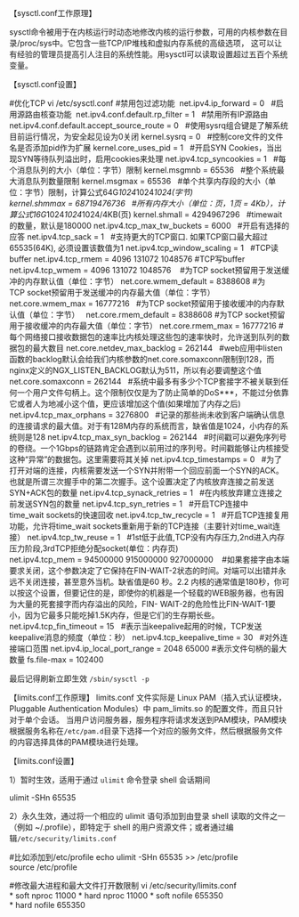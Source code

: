 【sysctl.conf工作原理】

sysctl命令被用于在内核运行时动态地修改内核的运行参数，可用的内核参数在目录/proc/sys中。它包含一些TCP/IP堆栈和虚拟内存系统的高级选项， 这可以让有经验的管理员提高引人注目的系统性能。用sysctl可以读取设置超过五百个系统变量。
<!--more-->
【sysctl.conf设置】

#优化TCP
vi /etc/sysctl.conf
#禁用包过滤功能 
net.ipv4.ip_forward = 0  
#启用源路由核查功能 
net.ipv4.conf.default.rp_filter = 1  
#禁用所有IP源路由 
net.ipv4.conf.default.accept_source_route = 0  
#使用sysrq组合键是了解系统目前运行情况，为安全起见设为0关闭
kernel.sysrq = 0  
#控制core文件的文件名是否添加pid作为扩展
kernel.core_uses_pid = 1  
#开启SYN Cookies，当出现SYN等待队列溢出时，启用cookies来处理
net.ipv4.tcp_syncookies = 1  
#每个消息队列的大小（单位：字节）限制
kernel.msgmnb = 65536  
#整个系统最大消息队列数量限制
kernel.msgmax = 65536  
#单个共享内存段的大小（单位：字节）限制，计算公式64G*1024*1024*1024(字节)
kernel.shmmax = 68719476736  
#所有内存大小（单位：页，1页 = 4Kb），计算公式16G*1024*1024*1024/4KB(页)
kernel.shmall = 4294967296  
#timewait的数量，默认是180000
net.ipv4.tcp_max_tw_buckets = 6000  
#开启有选择的应答
net.ipv4.tcp_sack = 1  
#支持更大的TCP窗口. 如果TCP窗口最大超过65535(64K), 必须设置该数值为1
net.ipv4.tcp_window_scaling = 1  
#TCP读buffer
net.ipv4.tcp_rmem = 4096 131072 1048576
#TCP写buffer
net.ipv4.tcp_wmem = 4096 131072 1048576   
#为TCP socket预留用于发送缓冲的内存默认值（单位：字节）
net.core.wmem_default = 8388608
#为TCP socket预留用于发送缓冲的内存最大值（单位：字节）
net.core.wmem_max = 16777216  
#为TCP socket预留用于接收缓冲的内存默认值（单位：字节）  
net.core.rmem_default = 8388608
#为TCP socket预留用于接收缓冲的内存最大值（单位：字节）
net.core.rmem_max = 16777216
#每个网络接口接收数据包的速率比内核处理这些包的速率快时，允许送到队列的数据包的最大数目
net.core.netdev_max_backlog = 262144  
#web应用中listen函数的backlog默认会给我们内核参数的net.core.somaxconn限制到128，而nginx定义的NGX_LISTEN_BACKLOG默认为511，所以有必要调整这个值
net.core.somaxconn = 262144  
#系统中最多有多少个TCP套接字不被关联到任何一个用户文件句柄上。这个限制仅仅是为了防止简单的DoS***，不能过分依靠它或者人为地减小这个值，更应该增加这个值(如果增加了内存之后)
net.ipv4.tcp_max_orphans = 3276800  
#记录的那些尚未收到客户端确认信息的连接请求的最大值。对于有128M内存的系统而言，缺省值是1024，小内存的系统则是128
net.ipv4.tcp_max_syn_backlog = 262144  
#时间戳可以避免序列号的卷绕。一个1Gbps的链路肯定会遇到以前用过的序列号。时间戳能够让内核接受这种“异常”的数据包。这里需要将其关掉
net.ipv4.tcp_timestamps = 0  
#为了打开对端的连接，内核需要发送一个SYN并附带一个回应前面一个SYN的ACK。也就是所谓三次握手中的第二次握手。这个设置决定了内核放弃连接之前发送SYN+ACK包的数量
net.ipv4.tcp_synack_retries = 1  
#在内核放弃建立连接之前发送SYN包的数量
net.ipv4.tcp_syn_retries = 1  
#开启TCP连接中time_wait sockets的快速回收
net.ipv4.tcp_tw_recycle = 1  
#开启TCP连接复用功能，允许将time_wait sockets重新用于新的TCP连接（主要针对time_wait连接）
net.ipv4.tcp_tw_reuse = 1  
#1st低于此值,TCP没有内存压力,2nd进入内存压力阶段,3rdTCP拒绝分配socket(单位：内存页)
net.ipv4.tcp_mem = 94500000 915000000 927000000   
#如果套接字由本端要求关闭，这个参数决定了它保持在FIN-WAIT-2状态的时间。对端可以出错并永远不关闭连接，甚至意外当机。缺省值是60 秒。2.2 内核的通常值是180秒，你可以按这个设置，但要记住的是，即使你的机器是一个轻载的WEB服务器，也有因为大量的死套接字而内存溢出的风险，FIN- WAIT-2的危险性比FIN-WAIT-1要小，因为它最多只能吃掉1.5K内存，但是它们的生存期长些。
net.ipv4.tcp_fin_timeout = 15  
#表示当keepalive起用的时候，TCP发送keepalive消息的频度（单位：秒）
net.ipv4.tcp_keepalive_time = 30  
#对外连接端口范围
net.ipv4.ip_local_port_range = 2048 65000
#表示文件句柄的最大数量
fs.file-max = 102400</pre>

最后记得刷新立即生效
```/sbin/sysctl -p```

【limits.conf工作原理】
limits.conf 文件实际是 Linux PAM（插入式认证模块，Pluggable Authentication Modules）中 pam_limits.so 的配置文件，而且只针对于单个会话。
当用户访问服务器，服务程序将请求发送到PAM模块，PAM模块根据服务名称在`/etc/pam.d`目录下选择一个对应的服务文件，然后根据服务文件的内容选择具体的PAM模块进行处理。

【limits.conf设置】

1）暂时生效，适用于通过 `ulimit` 命令登录 shell 会话期间

ulimit -SHn 65535

2）永久生效，通过将一个相应的 ulimit 语句添加到由登录 shell 读取的文件之一（例如 ~/.profile），即特定于 shell 的用户资源文件；或者通过编辑`/etc/security/limits.conf`

#比如添加到/etc/profile
echo ulimit -SHn 65535 >> /etc/profile
source /etc/profile

#修改最大进程和最大文件打开数限制
vi /etc/security/limits.conf
* soft nproc 11000
* hard nproc 11000
* soft nofile 655350
* hard nofile 655350</pre>
